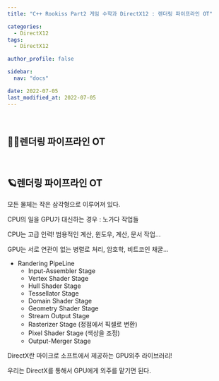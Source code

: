 ```yaml
---
title: "C++ Rookiss Part2 게임 수학과 DirectX12 : 렌더링 파이프라인 OT"

categories:
  - DirectX12
tags:
  - DirectX12

author_profile: false

sidebar:
  nav: "docs"

date: 2022-07-05
last_modified_at: 2022-07-05
---
```


<br>


## 🙇‍♀️렌더링 파이프라인 OT


<br>


## 🪐렌더링 파이프라인 OT


모든 물체는 작은 삼각형으로 이루어져 있다.

CPU의 일을 GPU가 대신하는 경우 : 노가다 작업들

CPU는 고급 인력! 범용적인 계산, 윈도우, 계산, 문서 작업...

GPU는 서로 연관이 없는 병렬로 처리, 암호학, 비트코인 채굴...

* Randering PipeLine
    - Input-Assembler Stage
    - Vertex Shader Stage
    - Hull Shader Stage
    - Tessellator Stage
    - Domain Shader Stage
    - Geometry Shader Stage
    - Stream Output Stage
    - Rasterizer Stage (정점에서 픽셀로 변환)
    - Pixel Shader Stage (색상을 조정)
    - Output-Merger Stage

DirectX란 마이크로 소프트에서 제공하는 GPU외주 라이브러리!

우리는 DirectX를 통해서 GPU에게 외주를 맡기면 된다.